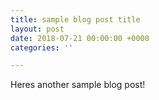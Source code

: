 ```yaml
---
title: sample blog post title
layout: post
date: 2018-07-21 00:00:00 +0000
categories: ''

---
```

Heres another sample blog post!